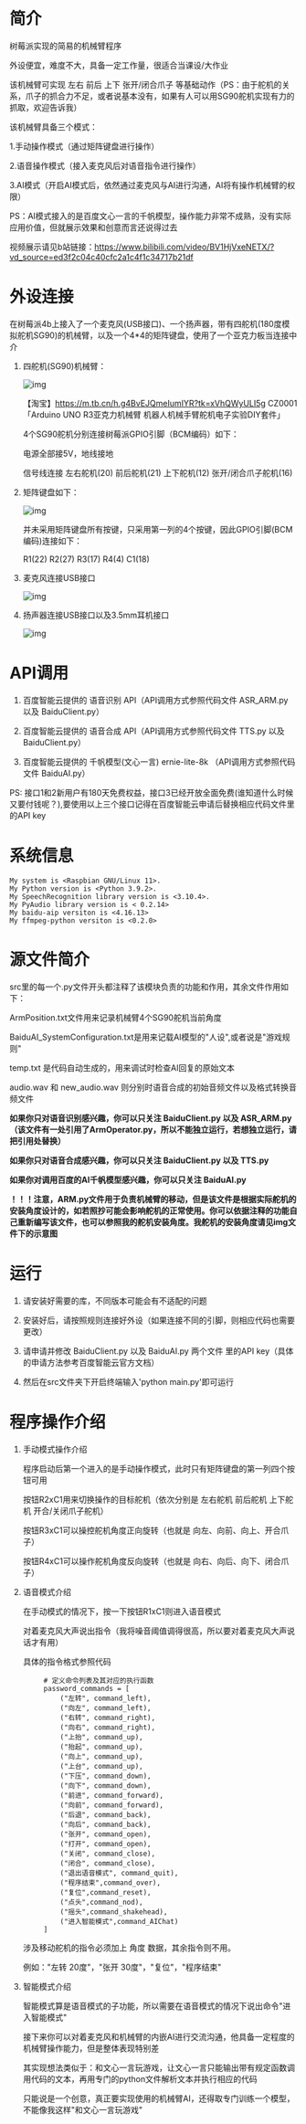 # 简介
树莓派实现的简易的机械臂程序

外设便宜，难度不大，具备一定工作量，很适合当课设/大作业

该机械臂可实现 左右 前后 上下 张开/闭合爪子 等基础动作（PS：由于舵机的关系，爪子的抓合力不足，或者说基本没有，如果有人可以用SG90舵机实现有力的抓取，欢迎告诉我）

该机械臂具备三个模式：

1.手动操作模式（通过矩阵键盘进行操作）

2.语音操作模式（接入麦克风后对语音指令进行操作）

3.AI模式（开启AI模式后，依然通过麦克风与AI进行沟通，AI将有操作机械臂的权限）

PS：AI模式接入的是百度文心一言的千帆模型，操作能力非常不成熟，没有实际应用价值，但就展示效果和创意而言还说得过去

视频展示请见b站链接：https://www.bilibili.com/video/BV1HjVxeNETX/?vd_source=ed3f2c04c40cfc2a1c4f1c34717b21df

# 外设连接

在树莓派4b上接入了一个麦克风(USB接口)、一个扬声器，带有四舵机(180度模拟舵机SG90)的机械臂，以及一个4*4的矩阵键盘，使用了一个亚克力板当连接中介

1. 四舵机(SG90)机械臂：

    ![img](img/arm.png)

    【淘宝】https://m.tb.cn/h.g4BvEJQmeIumIYR?tk=xVhQWyULI5g CZ0001 「Arduino UNO R3亚克力机械臂 机器人机械手臂舵机电子实验DIY套件」

    4个SG90舵机分别连接树莓派GPIO引脚（BCM编码）如下：
   
    电源全部接5V，地线接地
   
    信号线连接 左右舵机(20) 前后舵机(21) 上下舵机(12) 张开/闭合爪子舵机(16)

3. 矩阵键盘如下：

    ![img](img/matrixkeyboard.png)

    并未采用矩阵键盘所有按键，只采用第一列的4个按键，因此GPIO引脚(BCM编码)连接如下：

    R1(22) R2(27) R3(17) R4(4) C1(18)

4. 麦克风连接USB接口

    ![img](img/microphone.png)

5. 扬声器连接USB接口以及3.5mm耳机接口

    ![img](img/loudspeaker.png)



# API调用

1. 百度智能云提供的 语音识别 API（API调用方式参照代码文件 ASR_ARM.py 以及 BaiduClient.py）

2. 百度智能云提供的 语音合成 API（API调用方式参照代码文件 TTS.py 以及 BaiduClient.py）

3. 百度智能云提供的 千帆模型(文心一言) ernie-lite-8k （API调用方式参照代码文件 BaiduAI.py）

PS: 接口1和2新用户有180天免费权益，接口3已经开放全面免费(谁知道什么时候又要付钱呢？),要使用以上三个接口记得在百度智能云申请后替换相应代码文件里的API key


# 系统信息

	My system is <Raspbian GNU/Linux 11>.
	My Python version is <Python 3.9.2>.
	My SpeechRecognition library version is <3.10.4>.
	My PyAudio library version is < 0.2.14>
	My baidu-aip versiton is <4.16.13>
	My ffmpeg-python versiton is <0.2.0>


# 源文件简介

src里的每一个.py文件开头都注释了该模块负责的功能和作用，其余文件作用如下：

ArmPosition.txt文件用来记录机械臂4个SG90舵机当前角度

BaiduAI_SystemConfiguration.txt是用来记载AI模型的"人设",或者说是"游戏规则"

temp.txt 是代码自动生成的，用来调试时检查AI回复的原始文本

audio.wav 和 new_audio.wav 则分别时语音合成的初始音频文件以及格式转换音频文件

**如果你只对语音识别感兴趣，你可以只关注 BaiduClient.py 以及 ASR_ARM.py（该文件有一处引用了ArmOperator.py，所以不能独立运行，若想独立运行，请把引用处替换）**

**如果你只对语音合成感兴趣，你可以只关注 BaiduClient.py 以及 TTS.py</u>**

**如果你对调用百度的AI千帆模型感兴趣，你可以只关注 BaiduAI.py</u>**

**！！！注意，ARM.py文件用于负责机械臂的移动，但是该文件是根据实际舵机的安装角度设计的，如若照抄可能会影响舵机的正常使用。你可以依据注释的功能自己重新编写该文件，也可以参照我的舵机安装角度。我舵机的安装角度请见img文件下的示意图**

# 运行

1. 请安装好需要的库，不同版本可能会有不适配的问题

2. 安装好后，请按照规则连接好外设（如果连接不同的引脚，则相应代码也需要更改）

3. 请申请并修改 BaiduClient.py 以及 BaiduAI.py 两个文件 里的API key（具体的申请方法参考百度智能云官方文档）

3. 然后在src文件夹下开启终端输入'python main.py'即可运行

# 程序操作介绍

1. 手动模式操作介绍

    程序启动后第一个进入的是手动操作模式，此时只有矩阵键盘的第一列四个按钮可用

    按钮R2xC1用来切换操作的目标舵机（依次分别是 左右舵机 前后舵机 上下舵机 开合/关闭爪子舵机）

    按钮R3xC1可以操控舵机角度正向旋转（也就是 向左、向前、向上、开合爪子）

    按钮R4xC1可以操作舵机角度反向旋转（也就是 向右、向后、向下、闭合爪子）

3. 语音模式介绍

    在手动模式的情况下，按一下按钮R1xC1则进入语音模式

    对着麦克风大声说出指令（我将噪音阈值调得很高，所以要对着麦克风大声说话才有用）

    具体的指令格式参照代码

            # 定义命令列表及其对应的执行函数
            password_commands = [
                ("左转", command_left),
                ("向左", command_left),
                ("右转", command_right),
                ("向右", command_right),
                ("上抬", command_up),
                ("抬起", command_up),
                ("向上", command_up),
                ("上台", command_up),
                ("下压", command_down),
                ("向下", command_down),
                ("前进", command_forward),
                ("向前", command_forward),
                ("后退", command_back),
                ("向后", command_back),
                ("张开", command_open),
                ("打开", command_open),
                ("关闭", command_close),
                ("闭合", command_close),
                ("退出语音模式", command_quit),
                ("程序结束",command_over),
                ("复位",command_reset),
                ("点头",command_nod),
                ("摇头",command_shakehead),
                ("进入智能模式",command_AIChat)
            ]
    
    涉及移动舵机的指令必须加上 角度 数据，其余指令则不用。

    例如："左转 20度"，"张开 30度"，"复位"，"程序结束"

5. 智能模式介绍

    智能模式算是语音模式的子功能，所以需要在语音模式的情况下说出命令"进入智能模式"

    接下来你可以对着麦克风和机械臂的内嵌AI进行交流沟通，他具备一定程度的机械臂操作能力，但是整体表现特别差

    其实现想法类似于：和文心一言玩游戏，让文心一言只能输出带有规定函数调用代码的文本，再用专门的python文件解析文本并执行相应的代码

    只能说是一个创意，真正要实现使用的机械臂AI，还得取专门训练一个模型，不能像我这样"和文心一言玩游戏"
